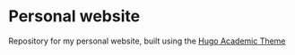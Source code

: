 # Personal website
Repository for my personal website, built using the [Hugo Academic Theme](https://github.com/wowchemy/starter-hugo-academic)
